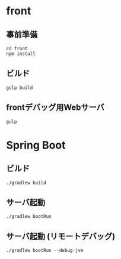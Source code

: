 
# front

## 事前準備
```
cd front
npm install
```

## ビルド

```
gulp build 
```


## frontデバッグ用Webサーバ

```
gulp
```


# Spring Boot

## ビルド

```
./gradlew build
```

## サーバ起動

```
./gradlew bootRun
```


## サーバ起動 (リモートデバッグ)

```
./gradlew bootRun --debug-jvm
```

